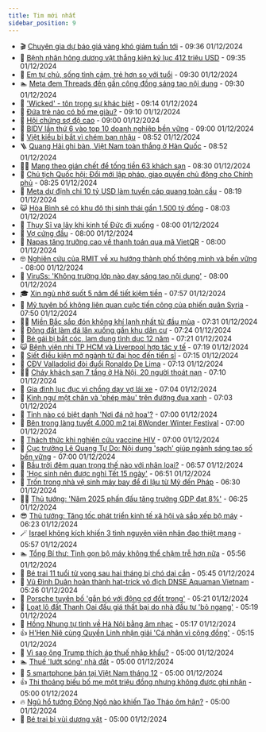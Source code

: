 ```yaml
---
title: Tim mới nhất
sidebar_position: 9
---
```


<!-- vnexpress-tin-moi-nhat:START -->
- 🎬 [Chuyên gia dự báo giá vàng khó giảm tuần tới](https://vnexpress.net/chuyen-gia-du-bao-gia-vang-kho-giam-tuan-toi-4822504.html) - 09:36 01/12/2024
- 🐎 [Bệnh nhân hỏng dương vật thắng kiện kỷ lục 412 triệu USD](https://vnexpress.net/benh-nhan-hong-duong-vat-thang-kien-ky-luc-412-trieu-usd-4822514.html) - 09:35 01/12/2024
- 🦍 [Em tự chủ, sống tình cảm, trẻ hơn so với tuổi](https://vnexpress.net/em-tu-chu-song-tinh-cam-tre-hon-so-voi-tuoi-4821381.html) - 09:30 01/12/2024
- 🏊 [Meta đem Threads đến gần cộng đồng sáng tạo nội dung](https://vnexpress.net/meta-dem-threads-den-gan-cong-dong-sang-tao-noi-dung-4822523.html) - 09:30 01/12/2024
- 🎊 [&#39;Wicked&#39; - tôn trọng sự khác biệt](https://vnexpress.net/giai-tri/phim/thu-vien-phim/wicked-755) - 09:14 01/12/2024
- 🎃 [Đứa trẻ nào có bố mẹ giàu?](https://vnexpress.net/dua-tre-nao-co-bo-me-giau-4821422.html) - 09:10 01/12/2024
- 🧰 [Hội chứng sợ độ cao](https://vnexpress.net/hoi-chung-so-do-cao-4821425.html) - 09:00 01/12/2024
- 🔭 [BIDV lần thứ 6 vào top 10 doanh nghiệp bền vững](https://vnexpress.net/bidv-lan-thu-6-vao-top-10-doanh-nghiep-ben-vung-4822447.html) - 09:00 01/12/2024
- 🫶 [Việt kiều bị bắt vì chém bạn nhậu](https://vnexpress.net/viet-kieu-bi-bat-vi-chem-ban-nhau-4822512.html) - 08:52 01/12/2024
- 🪜 [Quang Hải ghi bàn, Việt Nam toàn thắng ở Hàn Quốc](https://vnexpress.net/quang-hai-ghi-ban-viet-nam-toan-thang-o-han-quoc-4822517.html) - 08:52 01/12/2024
- 👨‍🏫 [Mang theo gián chết để tống tiền 63 khách sạn](https://vnexpress.net/mang-theo-gian-chet-de-tong-tien-63-khach-san-4822500.html) - 08:30 01/12/2024
- 🎊 [Chủ tịch Quốc hội: Đổi mới lập pháp, giao quyền chủ động cho Chính phủ](https://vnexpress.net/chu-tich-quoc-hoi-doi-moi-lap-phap-giao-quyen-chu-dong-cho-chinh-phu-4822469.html) - 08:25 01/12/2024
- 🎊 [Meta dự định chi 10 tỷ USD làm tuyến cáp quang toàn cầu](https://vnexpress.net/meta-du-dinh-chi-10-ty-usd-lam-tuyen-cap-quang-toan-cau-4822429.html) - 08:19 01/12/2024
- 😺 [Hòa Bình sẽ có khu đô thị sinh thái gần 1.500 tỷ đồng](https://vnexpress.net/hoa-binh-se-co-khu-do-thi-sinh-thai-gan-1-500-ty-dong-4822497.html) - 08:03 01/12/2024
- 🐘 [Thụy Sĩ vạ lây khi kinh tế Đức đi xuống](https://vnexpress.net/thuy-si-va-lay-khi-kinh-te-duc-di-xuong-4822456.html) - 08:00 01/12/2024
- 🌁 [Vợ cứng đầu](https://vnexpress.net/vo-cung-dau-4822385.html) - 08:00 01/12/2024
- 🐲 [Napas tăng trưởng cao về thanh toán qua mã VietQR](https://vnexpress.net/napas-tang-truong-cao-ve-thanh-toan-qua-ma-vietqr-4822448.html) - 08:00 01/12/2024
- 🤓 [Nghiên cứu của RMIT về xu hướng thành phố thông minh và bền vững](https://vnexpress.net/nghien-cuu-cua-rmit-ve-xu-huong-thanh-pho-thong-minh-va-ben-vung-4822441.html) - 08:00 01/12/2024
- 💪 [ViruSs: &#39;Không trường lớp nào dạy sáng tạo nội dung&#39;](https://vnexpress.net/viruss-khong-truong-lop-nao-day-sang-tao-noi-dung-4822420.html) - 08:00 01/12/2024
- 🎓 [Xin ngủ nhờ suốt 5 năm để tiết kiệm tiền](https://vnexpress.net/xin-ngu-nho-suot-5-nam-de-tiet-kiem-tien-4822406.html) - 07:57 01/12/2024
- 🫣 [Mỹ tuyên bố không liên quan cuộc tiến công của phiến quân Syria](https://vnexpress.net/my-tuyen-bo-khong-lien-quan-cuoc-tien-cong-cua-phien-quan-syria-4822471.html) - 07:50 01/12/2024
- 🧑‍💻 [Miền Bắc sắp đón không khí lạnh nhất từ đầu mùa](https://vnexpress.net/mien-bac-sap-don-khong-khi-lanh-nhat-tu-dau-mua-4822484.html) - 07:31 01/12/2024
- 🐲 [Động đất làm đá lăn xuống gần khu dân cư](https://vnexpress.net/dong-dat-lam-da-lan-xuong-gan-khu-dan-cu-4822462.html) - 07:24 01/12/2024
- 🌝 [Bé gái bị bắt cóc, lạm dụng tình dục 12 năm](https://vnexpress.net/be-gai-bi-bat-coc-lam-dung-tinh-duc-trong-12-nam-4822472.html) - 07:21 01/12/2024
- 😺 [Bệnh viện nhi TP HCM và Liverpool hợp tác y tế](https://vnexpress.net/benh-vien-nhi-tp-hcm-va-liverpool-hop-tac-y-te-4822410.html) - 07:19 01/12/2024
- 🐎 [Siết điều kiện mở ngành từ đại học đến tiến sĩ](https://vnexpress.net/siet-dieu-kien-mo-nganh-tu-dai-hoc-den-tien-si-4822407.html) - 07:15 01/12/2024
- 🎡 [CĐV Valladolid đòi đuổi Ronaldo De Lima](https://vnexpress.net/cdv-valladolid-doi-duoi-ronaldo-de-lima-4822449.html) - 07:13 01/12/2024
- 👨‍🏫 [Cháy khách sạn 7 tầng ở Hà Nội, 20 người thoát nạn](https://vnexpress.net/chay-khach-san-7-tang-o-ha-noi-20-nguoi-thoat-nan-4822459.html) - 07:10 01/12/2024
- 🦆 [Gia đình lục đục vì chồng dạy vợ lái xe](https://vnexpress.net/gia-dinh-luc-duc-vi-chong-day-vo-lai-xe-4821223.html) - 07:04 01/12/2024
- 🚦 [Kình ngư một chân và &#39;phép màu&#39; trên đường đua xanh](https://vnexpress.net/kinh-ngu-mot-chan-va-phep-mau-tren-duong-dua-xanh-4822446.html) - 07:03 01/12/2024
- 💫 [Tỉnh nào có biệt danh &#39;Nơi đá nở hoa&#39;?](https://vnexpress.net/tinh-nao-co-biet-danh-noi-da-no-hoa-4820489.html) - 07:00 01/12/2024
- 🎉 [Bên trong làng tuyết 4.000 m2 tại 8Wonder Winter Festival](https://vnexpress.net/ben-trong-lang-tuyet-4-000-m2-tai-8wonder-winter-festival-4822457.html) - 07:00 01/12/2024
- 🌋 [Thách thức khi nghiên cứu vaccine HIV](https://vnexpress.net/thach-thuc-khi-nghien-cuu-vaccine-hiv-4822455.html) - 07:00 01/12/2024
- 🤖 [Cục trưởng Lê Quang Tự Do: Nội dung &#39;sạch&#39; giúp ngành sáng tạo số bền vững](https://vnexpress.net/cuc-truong-le-quang-tu-do-noi-dung-sach-giup-nganh-sang-tao-so-ben-vung-4822322.html) - 07:00 01/12/2024
- 🦏 [Bầu trời đêm quan trọng thế nào với nhân loại?](https://vnexpress.net/bau-troi-dem-quan-trong-the-nao-voi-nhan-loai-4822460.html) - 06:57 01/12/2024
- 🦩 [&#39;Học sinh nên được nghỉ Tết 15 ngày&#39;](https://vnexpress.net/hoc-sinh-nen-duoc-nghi-tet-15-ngay-4822458.html) - 06:51 01/12/2024
- 👺 [Trốn trong nhà vệ sinh máy bay để đi lậu từ Mỹ đến Pháp](https://vnexpress.net/tron-trong-nha-ve-sinh-may-bay-de-di-lau-tu-my-den-phap-4822451.html) - 06:30 01/12/2024
- 🧑‍🏫 [Thủ tướng: &#39;Năm 2025 phấn đấu tăng trưởng GDP đạt 8%&#39;](https://vnexpress.net/thu-tuong-nam-2025-phan-dau-tang-truong-gdp-dat-8-4822453.html) - 06:25 01/12/2024
- 😎 [Thủ tướng: Tăng tốc phát triển kinh tế xã hội và sắp xếp bộ máy](https://vnexpress.net/thu-tuong-tang-toc-phat-trien-kinh-te-xa-hoi-va-sap-xep-bo-may-4822432.html) - 06:23 01/12/2024
- 🪄 [Israel không kích khiến 3 tình nguyện viên nhân đạo thiệt mạng](https://vnexpress.net/israel-khong-kich-khien-3-tinh-nguyen-vien-nhan-dao-thiet-mang-4822430.html) - 05:57 01/12/2024
- 🏊 [Tổng Bí thư: Tinh gọn bộ máy không thể chậm trễ hơn nữa](https://vnexpress.net/tong-bi-thu-tinh-gon-bo-may-khong-the-cham-tre-hon-nua-4822439.html) - 05:56 01/12/2024
- 💃 [Bé trai 11 tuổi tử vong sau hai tháng bị chó dại cắn](https://vnexpress.net/be-trai-11-tuoi-tu-vong-sau-hai-thang-bi-cho-dai-can-4822445.html) - 05:45 01/12/2024
- 🦆 [Vũ Đình Duân hoàn thành hat-trick vô địch DNSE Aquaman Vietnam](https://vnexpress.net/vu-dinh-duan-hoan-thanh-hat-trick-vo-dich-dnse-aquaman-vietnam-4822389.html) - 05:26 01/12/2024
- 🎊 [Porsche tuyên bố &#39;gắn bó với động cơ đốt trong&#39;](https://vnexpress.net/porsche-tuyen-bo-gan-bo-voi-dong-co-dot-trong-4822396.html) - 05:21 01/12/2024
- 👺 [Loạt lô đất Thanh Oai đấu giá thất bại do nhà đầu tư &#39;bỏ ngang&#39;](https://vnexpress.net/loat-lo-dat-thanh-oai-dau-gia-that-bai-do-nha-dau-tu-bo-ngang-4822452.html) - 05:19 01/12/2024
- 🎡 [Hồng Nhung tự tình về Hà Nội bằng âm nhạc](https://vnexpress.net/hong-nhung-tu-tinh-ve-ha-noi-bang-am-nhac-4822391.html) - 05:17 01/12/2024
- 👍 [H&#39;Hen Niê cùng Quyền Linh nhận giải &#39;Cá nhân vì cộng đồng&#39;](https://vnexpress.net/h-hen-nie-cung-quyen-linh-nhan-giai-ca-nhan-vi-cong-dong-4822435.html) - 05:15 01/12/2024
- 🐎 [Vì sao ông Trump thích áp thuế nhập khẩu?](https://vnexpress.net/vi-sao-ong-trump-thich-ap-thue-nhap-khau-4822416.html) - 05:00 01/12/2024
- 🏊 [Thuế &#39;lướt sóng&#39; nhà đất](https://vnexpress.net/thue-luot-song-nha-dat-4822388.html) - 05:00 01/12/2024
- 🦩 [5 smartphone bán tại Việt Nam tháng 12](https://vnexpress.net/5-smartphone-ban-tai-viet-nam-thang-12-4822297.html) - 05:00 01/12/2024
- 👍 [Thi thoảng biếu bố mẹ một triệu đồng nhưng không được ghi nhận](https://vnexpress.net/thi-thoang-bieu-bo-me-mot-trieu-dong-nhung-khong-duoc-ghi-nhan-4822386.html) - 05:00 01/12/2024
- 🔥 [Ngũ hổ tướng Đông Ngô nào khiến Tào Tháo ôm hận?](https://vnexpress.net/ngu-ho-tuong-dong-ngo-nao-khien-tao-thao-om-han-4820579.html) - 05:00 01/12/2024
- 💄 [Bé trai bị vùi dương vật](https://vnexpress.net/be-trai-bi-vui-duong-vat-4821506.html) - 05:00 01/12/2024<!-- vnexpress-tin-moi-nhat:END -->
